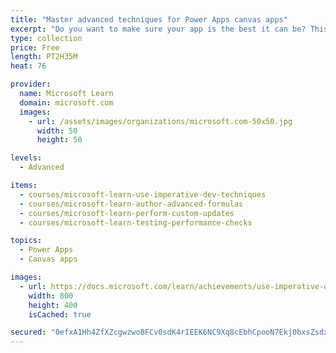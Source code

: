 ```yaml
---
title: "Master advanced techniques for Power Apps canvas apps"
excerpt: "Do you want to make sure your app is the best it can be? This learning path will help you use advanced formulas and perform custom updates. It will also focus on performance checks and testing."
type: collection
price: Free
length: PT2H35M
heat: 76

provider:
  name: Microsoft Learn
  domain: microsoft.com
  images:
    - url: /assets/images/organizations/microsoft.com-50x50.jpg
      width: 50
      height: 50

levels:
  - Advanced

items:
  - courses/microsoft-learn-use-imperative-dev-techniques
  - courses/microsoft-learn-author-advanced-formulas
  - courses/microsoft-learn-perform-custom-updates
  - courses/microsoft-learn-testing-performance-checks

topics:
  - Power Apps
  - Canvas apps

images:
  - url: https://docs.microsoft.com/learn/achievements/use-imperative-dev-techniques-social.png
    width: 800
    height: 400
    isCached: true

secured: "0efxA1Hh4ZfXZcgwzwoBFCv0sdK4rIEEK6NC9Xq8cEbhCpooN7Ekj0bxsZsdxd5VIasduzQX3SUIKTVmHPC4LYBItTwmpPVpurAK1wW48jvgXZ5FfgIUk20PJ22FXJFFff3xUjrKAgULLx4WL2hoVRQSWwDpvLhLEv5BgmXm+maht9GlQk7cdk7qcs+55FqNh5odDCFIoecSsrLQB62cx1jYTbWcyPI/op3uzqFYFSHKBc/xSKYvjzJMzDBMS5wYd/IZqOzR0uFM9BZNBxXpkR8JJxTmuiJ8lch27ST5chUzDRRfJJf6LxCBeu8oNzu6q9rSftjQCJlN71+mhBs7K9mU87q0jKTzkdZDxec4+Lc=;eKOomAktNTxB4xhyEHJSwg=="
---
```


